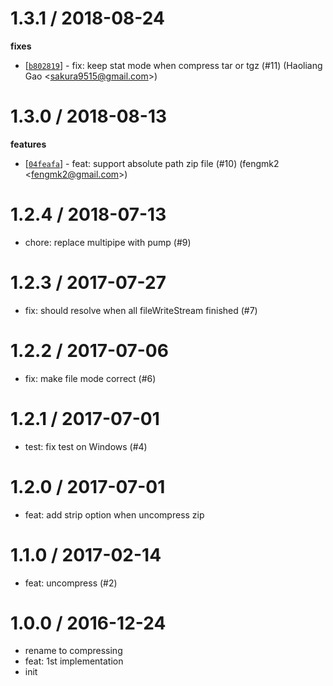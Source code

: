 
1.3.1 / 2018-08-24
==================

**fixes**
  * [[`b802819`](http://github.com/node-modules/compressing/commit/b8028195dd6e7200ff47c8f43f695d24838e986b)] - fix: keep stat mode when compress tar or tgz (#11) (Haoliang Gao <<sakura9515@gmail.com>>)

1.3.0 / 2018-08-13
==================

**features**
  * [[`04feafa`](http://github.com/node-modules/compressing/commit/04feafa6a290d877044ed162ca4c7dcdc5e54e87)] - feat: support absolute path zip file (#10) (fengmk2 <<fengmk2@gmail.com>>)

1.2.4 / 2018-07-13
==================

  * chore: replace multipipe with pump (#9)

1.2.3 / 2017-07-27
==================

  * fix: should resolve when all fileWriteStream finished (#7)

1.2.2 / 2017-07-06
==================

  * fix: make file mode correct (#6)

1.2.1 / 2017-07-01
==================

  * test: fix test on Windows (#4)

1.2.0 / 2017-07-01
==================

  * feat: add strip option when uncompress zip

1.1.0 / 2017-02-14
==================

  * feat: uncompress (#2)

1.0.0 / 2016-12-24
==================

  * rename to compressing
  * feat: 1st implementation
  * init
